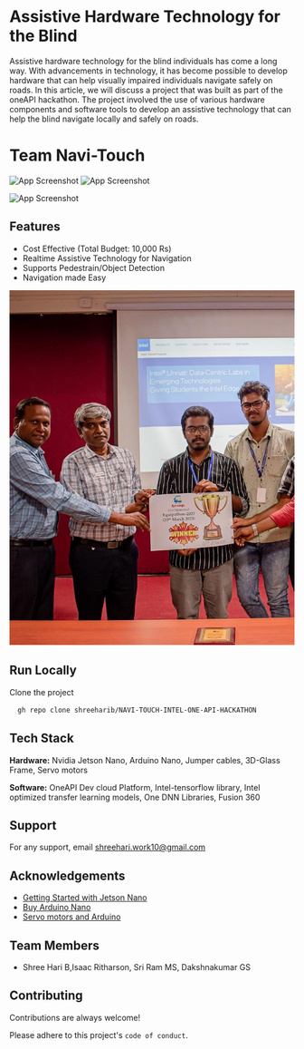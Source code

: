
# Assistive Hardware Technology for the Blind
Assistive hardware technology for the blind individuals has come a long way. With advancements in technology, it has become possible to develop hardware that can help visually impaired individuals navigate safely on roads. In this article, we will discuss a project that was built as part of the oneAPI hackathon. The project involved the use of various hardware components and software tools to develop an assistive technology that can help the blind navigate locally and safely on roads.
# Team Navi-Touch
![App Screenshot](source.gif)
![App Screenshot](https://github.com/ISAACRITHARSON/NAVI-TOUCH-Intel-OneAPI-Hackathon/blob/master/All_Components%20(1).gif)




![App Screenshot](https://miro.medium.com/v2/resize:fit:720/format:webp/0*NJgFCiouEU853mXd.png)



 
## Features

- Cost Effective (Total Budget: 10,000 Rs)
- Realtime Assistive Technology for Navigation
- Supports Pedestrain/Object Detection
- Navigation made Easy

<img src="https://github.com/ISAACRITHARSON/NAVI-TOUCH-Intel-OneAPI-Hackathon/blob/master/Poster/Intel%20Equipathon%20Challenge%20Winners.jpeg" width="680">

## Run Locally

Clone the project

```bash
  gh repo clone shreeharib/NAVI-TOUCH-INTEL-ONE-API-HACKATHON
```





## Tech Stack

**Hardware:** Nvidia Jetson Nano, Arduino Nano, Jumper cables, 3D-Glass Frame, Servo motors

**Software:** OneAPI Dev cloud Platform, Intel-tensorflow library, Intel optimized transfer learning models, One DNN Libraries, Fusion 360


## Support

For any support, email shreehari.work10@gmail.com



## Acknowledgements

 - [Getting Started with Jetson Nano](https://developer.nvidia.com/embedded/learn/get-started-jetson-nano-devkit#write)
 - [Buy Arduino Nano](https://store.arduino.cc/products/arduino-nano)
 - [Servo motors and Arduino](https://docs.arduino.cc/learn/electronics/servo-motors)

## Team Members
- Shree Hari B,Isaac Ritharson, Sri Ram MS, Dakshnakumar GS

## Contributing

Contributions are always welcome!

Please adhere to this project's `code of conduct`.


